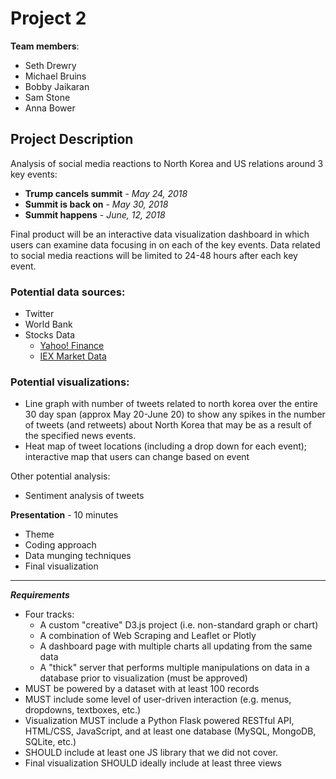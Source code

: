 # Project 2

**Team members**:
- Seth Drewry
- Michael Bruins
- Bobby Jaikaran
- Sam Stone
- Anna Bower

## **Project Description**
Analysis of social media reactions to North Korea and US relations around 3 key events:
- **Trump cancels summit** - *May 24, 2018*
- **Summit is back on** - *May 30, 2018*
- **Summit happens** - *June, 12, 2018*

Final product will be an interactive data visualization dashboard in which users can examine data focusing in on each of the key events. Data related to social media reactions will be limited to 24-48 hours after each key event.

### Potential data sources:
- Twitter
- World Bank
- Stocks Data
  - [Yahoo! Finance](https://finance.yahoo.com/)
  - [IEX Market Data](https://iextrading.com)
  
### Potential visualizations:

- Line graph with number of tweets related to north korea over the entire 30 day span (approx May 20-June 20) to show any spikes in the number of tweets (and retweets) about North Korea that may be as a result of the specified news events.
- Heat map of tweet locations (including a drop down for each event); interactive map that users can change based on event

Other potential analysis:

- Sentiment analysis of tweets

**Presentation** - 10 minutes

- Theme
- Coding approach
- Data munging techniques
- Final visualization

---

***Requirements***
- Four tracks:
  - A custom &quot;creative&quot; D3.js project (i.e. non-standard graph or chart)
  - A combination of Web Scraping and Leaflet or Plotly
  - A dashboard page with multiple charts all updating from the same data
  - A &quot;thick&quot; server that performs multiple manipulations on data in a database prior to visualization (must be approved)
- MUST be powered by a dataset with at least 100 records
- MUST include some level of user-driven interaction (e.g. menus, dropdowns, textboxes, etc.)
- Visualization MUST include a Python Flask powered RESTful API, HTML/CSS, JavaScript, and at least one database (MySQL, MongoDB, SQLite, etc.)
- SHOULD include at least one JS library that we did not cover.
- Final visualization SHOULD ideally include at least three views
